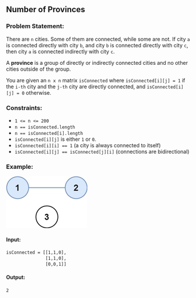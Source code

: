 ## Number of Provinces

### Problem Statement:
There are `n` cities. Some of them are connected, while some are not. If city `a` is connected directly with city `b`, and city `b` is connected directly with city `c`, then city `a` is connected indirectly with city `c`.

A **province** is a group of directly or indirectly connected cities and no other cities outside of the group.

You are given an `n x n` matrix `isConnected` where `isConnected[i][j] = 1` if the `i-th` city and the `j-th` city are directly connected, and `isConnected[i][j] = 0` otherwise.

### Constraints:
- `1 <= n <= 200`
- `n == isConnected.length`
- `n == isConnected[i].length`
- `isConnected[i][j]` is either `1` or `0`.
- `isConnected[i][i] == 1` (a city is always connected to itself)
- `isConnected[i][j] == isConnected[j][i]` (connections are bidirectional)

### Example:
![](provinces.jpg)
#### Input:
```plaintext
isConnected = [[1,1,0], 
               [1,1,0], 
               [0,0,1]]
```
#### Output:
```plaintext
2
```
